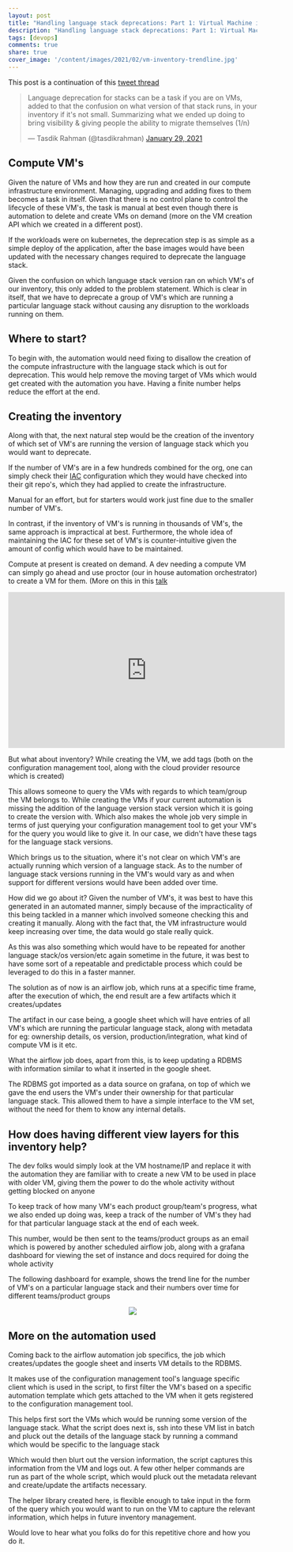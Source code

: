 ```yaml
---
layout: post
title: "Handling language stack deprecations: Part 1: Virtual Machine infrastructure"
description: "Handling language stack deprecations: Part 1: Virtual Machine infrastructure"
tags: [devops]
comments: true
share: true
cover_image: '/content/images/2021/02/vm-inventory-trendline.jpg'
---
```


This post is a continuation of this [tweet thread](https://twitter.com/tasdikrahman/status/1355129674192490498?s=20)

<blockquote class="twitter-tweet"><p lang="en" dir="ltr">Language deprecation for stacks can be a task if you are on VMs, added to that the confusion on what version of that stack runs, in your inventory if it&#39;s not small. Summarizing what we ended up doing to bring visibility &amp; giving people the ability to migrate themselves (1/n)</p>&mdash; Tasdik Rahman (@tasdikrahman) <a href="https://twitter.com/tasdikrahman/status/1355129674192490498?ref_src=twsrc%5Etfw">January 29, 2021</a></blockquote> <script async src="https://platform.twitter.com/widgets.js" charset="utf-8"></script>

## Compute VM's

Given the nature of VMs and how they are run and created in our compute infrastructure environment. Managing, upgrading and adding fixes to them becomes a task in itself. Given that there is no control plane to control the lifecycle of these VM's, the task is manual at best even though there is automation to delete and create VMs on demand (more on the VM creation API which we created in a different post).

If the workloads were on kubernetes, the deprecation step is as simple as a simple deploy of the application, after the base images would have been updated with the necessary changes required to deprecate the language stack.

Given the confusion on which language stack version ran on which VM's of our inventory, this only added to the problem statement. Which is clear in itself, that we have to deprecate a group of VM's which are running a particular language stack without causing any disruption to the workloads running on them.

## Where to start?

To begin with, the automation would need fixing to disallow the creation of the compute infrastructure with the language stack which is out for deprecation. This would help remove the moving target of VMs which would get created with the automation you have. Having a finite number helps reduce the effort at the end.

## Creating the inventory

Along with that, the next natural step would be the creation of the inventory of which set of VM's are running the version of language stack which you would want to deprecate.

If the number of VM's are in a few hundreds combined for the org, one can simply check their [IAC](https://en.wikipedia.org/wiki/Infrastructure_as_code) configuration which they would have checked into their git repo's, which they had applied to create the infrastructure.

Manual for an effort, but for starters would work just fine due to the smaller number of VM's.

In contrast, if the inventory of VM's is running in thousands of VM's, the same approach is impractical at best. Furthermore, the whole idea of maintaining the IAC for these set of VM's is counter-intuitive given the amount of config which would have to be maintained.

Compute at present is created on demand. A dev needing a compute VM can simply go ahead and use proctor (our in house automation orchestrator) to create a VM for them. (More on this in this [talk](https://www.youtube.com/watch?v=mE1JZKMhnNs)

<iframe width="560" height="315" src="https://www.youtube.com/embed/mE1JZKMhnNs" frameborder="0" allow="accelerometer; autoplay; clipboard-write; encrypted-media; gyroscope; picture-in-picture" allowfullscreen></iframe>

But what about inventory? While creating the VM, we add tags (both on the configuration management tool, along with the cloud provider resource which is created)

This allows someone to query the VMs with regards to which team/group the VM belongs to. While creating the VMs if your current automation is missing the addition of the language version stack version which it is going to create the version with. Which also makes the whole job very simple in terms of just querying your configuration management tool to get your VM's for the query you would like to give it. In our case, we didn't have these tags for the language stack versions.

Which brings us to the situation, where it's not clear on which VM's are actually running which version of a language stack. As to the number of language stack versions running in the VM's would vary as and when support for different versions would have been added over time.

How did we go about it? Given the number of VM's, it was best to have this generated in an automated manner, simply because of the impracticality of this being tackled in a manner which involved someone checking this and creating it manually. Along with the fact that, the VM infrastructure would keep increasing over time, the data would go stale really quick.

As this was also something which would have to be repeated for another language stack/os version/etc again sometime in the future, it was best to have some sort of a repeatable and predictable process which could be leveraged to do this in a faster manner.

The solution as of now is an airflow job, which runs at a specific time frame, after the execution of which, the end result are a few artifacts which it creates/updates

The artifact in our case being, a google sheet which will have entries of all VM's which are running the particular language stack, along with metadata for eg: ownership details, os version, production/integration, what kind of compute VM is it etc.

What the airflow job does, apart from this, is to keep updating a RDBMS with information similar to what it inserted in the google sheet.

The RDBMS got imported as a data source on grafana, on top of which we gave the end users the VM's under their ownership for that particular language stack. This allowed them to have a simple interface to the VM set, without the need for them to know any internal details.

## How does having different view layers for this inventory help?

The dev folks would simply look at the VM hostname/IP and replace it with the automation they are familiar with to create a new VM to be used in place with older VM, giving them the power to do the whole activity without getting blocked on anyone

To keep track of how many VM's each product group/team's progress, what we also ended up doing was, keep a track of the number of VM's they had for that particular language stack at the end of each week.

This number, would be then sent to the teams/product groups as an email which is powered by another scheduled airflow job, along with a grafana dashboard for viewing the set of instance and docs required for doing the whole activity

The following dashboard for example, shows the trend line for the number of VM's on a particular language stack and their numbers over time for different teams/product groups

<center><img src="/content/images/2021/02/vm-inventory-trendline.jpg"></center>

## More on the automation used

Coming back to the airflow automation job specifics, the job which creates/updates the google sheet and inserts VM details to the RDBMS.

It makes use of the configuration management tool's language specific client which is used in the script, to first filter the VM's based on a specific automation template which gets attached to the VM when it gets registered to the configuration management tool.

This helps first sort the VMs which would be running some version of the language stack. What the script does next is, ssh into these VM list in batch and pluck out the details of the language stack by running a command which would be specific to the language stack

Which would then blurt out the version information, the script captures this information from the VM and logs out. A few other helper commands are run as part of the whole script, which would pluck out the metadata relevant and create/update the artifacts necessary.

The helper library created here, is flexible enough to take input in the form of the query which you would want to run on the VM to capture the relevant information, which helps in future inventory management.

Would love to hear what you folks do for this repetitive chore and how you do it.
